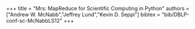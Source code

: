 +++
title =  "Mrs: MapReduce for Scientific Computing in Python"
authors = ["Andrew W. McNabb","Jeffrey Lund","Kevin D. Seppi"]
bibtex = "bib/DBLP-conf-sc-McNabbLS12"
+++
